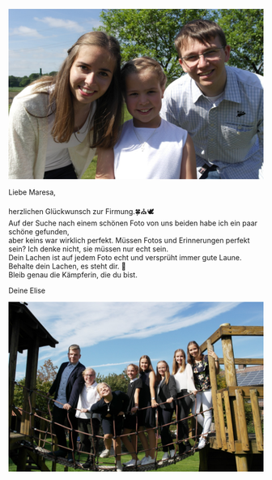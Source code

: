   ![Bild](./Foto.jpeg)

Liebe Maresa,

herzlichen Glückwunsch zur Firmung.🍀⛪🕊️</br>
Auf der Suche nach einem schönen Foto von uns beiden habe ich ein paar schöne gefunden, </br>
aber keins war wirklich perfekt. Müssen Fotos und Erinnerungen perfekt sein? Ich denke nicht, sie müssen nur echt sein. </br>
Dein Lachen ist auf jedem Foto echt und versprüht immer gute Laune. </br>
Behalte dein Lachen, es steht dir. 🙂 </br>
Bleib genau die Kämpferin, die du bist. 

Deine Elise

  ![Bild](./Foto3.jpeg)
